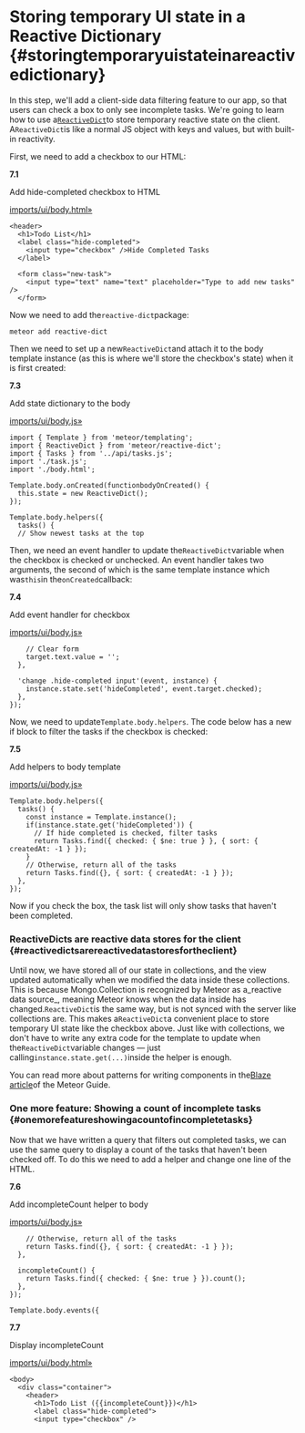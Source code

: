 # Storing temporary UI state in a Reactive Dictionary {#storingtemporaryuistateinareactivedictionary}

In this step, we'll add a client-side data filtering feature to our app, so that users can check a box to only see incomplete tasks. We're going to learn how to use a[`ReactiveDict`](https://atmospherejs.com/meteor/reactive-dict)to store temporary reactive state on the client. A`ReactiveDict`is like a normal JS object with keys and values, but with built-in reactivity.

First, we need to add a checkbox to our HTML:

**7.1**

Add hide-completed checkbox to HTML

[imports/ui/body.html»](https://github.com/meteor/simple-todos/commit/4bfaa6f070101cb0caf35ab30343e1126b0e6701)

```
<header>
  <h1>Todo List</h1>
  <label class="hide-completed">
    <input type="checkbox" />Hide Completed Tasks
  </label>
  
  <form class="new-task">
    <input type="text" name="text" placeholder="Type to add new tasks" />
  </form>
```

Now we need to add the`reactive-dict`package:

```
meteor add reactive-dict
```

Then we need to set up a new`ReactiveDict`and attach it to the body template instance \(as this is where we'll store the checkbox's state\) when it is first created:

**7.3**

Add state dictionary to the body

[imports/ui/body.js»](https://github.com/meteor/simple-todos/commit/349bd90805ba098d08c9445c00fb6776f2cb8b08)

```
import { Template } from 'meteor/templating';
import { ReactiveDict } from 'meteor/reactive-dict';
import { Tasks } from '../api/tasks.js';
import './task.js';
import './body.html';

Template.body.onCreated(functionbodyOnCreated() {
  this.state = new ReactiveDict();
});

Template.body.helpers({
  tasks() {
  // Show newest tasks at the top
```

Then, we need an event handler to update the`ReactiveDict`variable when the checkbox is checked or unchecked. An event handler takes two arguments, the second of which is the same template instance which was`this`in the`onCreated`callback:

**7.4**

Add event handler for checkbox

[imports/ui/body.js»](https://github.com/meteor/simple-todos/commit/caa11a11d808123299380ee26229c9f358ba1775)

```
    // Clear form
    target.text.value = '';
  },
  
  'change .hide-completed input'(event, instance) {
    instance.state.set('hideCompleted', event.target.checked);
  },
});
```

Now, we need to update`Template.body.helpers`. The code below has a new if block to filter the tasks if the checkbox is checked:

**7.5**

Add helpers to body template

[imports/ui/body.js»](https://github.com/meteor/simple-todos/commit/10e30f2ff2b42a53bd675433f65d21ac2beb679e)

```
Template.body.helpers({
  tasks() {
    const instance = Template.instance();
    if(instance.state.get('hideCompleted')) {
      // If hide completed is checked, filter tasks
      return Tasks.find({ checked: { $ne: true } }, { sort: { createdAt: -1 } });
    }
    // Otherwise, return all of the tasks
    return Tasks.find({}, { sort: { createdAt: -1 } });
  },
});
```

Now if you check the box, the task list will only show tasks that haven't been completed.

### ReactiveDicts are reactive data stores for the client {#reactivedictsarereactivedatastoresfortheclient}

Until now, we have stored all of our state in collections, and the view updated automatically when we modified the data inside these collections. This is because Mongo.Collection is recognized by Meteor as a_reactive data source_, meaning Meteor knows when the data inside has changed.`ReactiveDict`is the same way, but is not synced with the server like collections are. This makes a`ReactiveDict`a convenient place to store temporary UI state like the checkbox above. Just like with collections, we don't have to write any extra code for the template to update when the`ReactiveDict`variable changes — just calling`instance.state.get(...)`inside the helper is enough.

You can read more about patterns for writing components in the[Blaze article](http://guide.meteor.com/blaze.html)of the Meteor Guide.

### One more feature: Showing a count of incomplete tasks {#onemorefeatureshowingacountofincompletetasks}

Now that we have written a query that filters out completed tasks, we can use the same query to display a count of the tasks that haven't been checked off. To do this we need to add a helper and change one line of the HTML.

**7.6**

Add incompleteCount helper to body

[imports/ui/body.js»](https://github.com/meteor/simple-todos/commit/79b34c54716abd5aaa1a5d9f5068a8bd7c24e35b)

```
    // Otherwise, return all of the tasks
    return Tasks.find({}, { sort: { createdAt: -1 } });
  },
  
  incompleteCount() {
    return Tasks.find({ checked: { $ne: true } }).count();
  },
});

Template.body.events({
```

**7.7**

Display incompleteCount

[imports/ui/body.html»](https://github.com/meteor/simple-todos/commit/b26b4d486c9136a3db7beb5d63759b7fa1cdf0b3)

```
<body>
  <div class="container">
    <header>
      <h1>Todo List ({{incompleteCount}})</h1>
      <label class="hide-completed">
      <input type="checkbox" />
```



